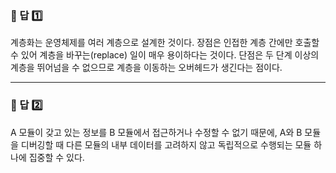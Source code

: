 ### 📌 답 1️⃣ 
계층화는 운영체제를 여러 계층으로 설계한 것이다. 장점은 인접한 계층 간에만 호출할 수 있어 계층을 바꾸는(replace) 일이 매우 용이하다는 것이다. 단점은 두 단계 이상의 계층을 뛰어넘을 수 없으므로 계층을 이동하는 오버헤드가 생긴다는 점이다.

---

### 📌 답 2️⃣  
A 모듈이 갖고 있는 정보를 B 모듈에서 접근하거나 수정할 수 없기 때문에, A와 B 모듈을 디버깅할 때 다른 모듈의 내부 데이터를 고려하지 않고 독립적으로 수행되는 모듈 하나에 집중할 수 있다.

